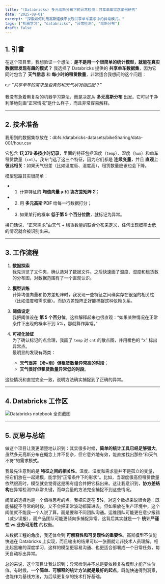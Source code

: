 ```yaml
---
title: "(Databricks) 多元高斯分布下的异常检测：共享单车需求案例研究"
date: "2025-09-01"
excerpt: "探索如何利用高斯建模来发现共享单车需求中的异常模式。"
tags: ["机器学习", "databricks", "异常检测", "高斯分布"]
draft: false
---
```


## 1. 引言

在这个项目里，我想验证一个想法：**是不是用一个很简单的统计模型，就能在真实数据里发现有趣的模式？** 我选择了 Databricks 提供的 **共享单车数据集**，因为它同时包含了 **天气信息** 和 **每小时的租赁数量**，非常适合我想问的这个问题：  

👉 *“共享单车的需求是否真的和天气状况相匹配？”*  

我没有急着用复杂的机器学习算法，而是决定从 **多元高斯分布** 出发。它可以干净利落地刻画“正常情况”是什么样子，而且非常容易解释。  

---

## 2. 技术准备

我用到的数据集存放在：dbfs:/databricks-datasets/bikeSharing/data-001/hour.csv  

它包含 **17,379 条按小时记录**，里面的特征包括温度（`temp`）、湿度（`hum`）和单车租赁数量（`cnt`）。我专门选了这三个特征，因为它们都是 **连续变量**，并且 **直观上彼此相关**：如果天气很差（比如温度低、湿度高），租赁数量应该也会下降。  

模型思路其实很简单：
- 1. 计算特征的 **均值向量 μ** 和 **协方差矩阵 Σ**；  
- 2. 用 **多元高斯 PDF** 给每一行数据打分；  
- 3. 如果某行的概率 **低于第 5 个百分位数**，就标记为异常。  

换句话说，“正常需求”由天气 + 租赁数量的联合分布来定义，任何出现概率太低的情况就会被识别出来。  

---

## 3. 工作流程

1. **数据探索**  
   我先浏览了文件夹，确认选对了数据文件。之后快速画了温度、湿度和租赁数的分布图，对数据范围有了一个直观认识。  

2. **模型训练**  
   计算均值向量和协方差矩阵时，我发现一些特征之间确实存在很强的相关性（比如湿度和需求量）。而协方差矩阵正好能捕捉这种依赖关系。  

3. **阈值设定**  
   我把阈值设在 **第 5 个百分位**。这样解释起来也很直观：“如果某种情况在正常条件下出现的概率不到 5%，那就算作异常。”  

4. **可视化验证**  
   为了确认标记的点合理，我画了 `temp` 对 `cnt` 的散点图，并用橙色的 “x” 标出异常点。  
   最明显的发现有两类：  
   - **天气很差（冷+雨）但租赁数量异常高的时段**；  
   - **天气很好但租赁数量异常低的时段**。  

这些情况和直觉完全一致，说明方法确实捕捉到了正确的异常。  

---

## 4. Databricks 工作区

<div class="screenshot-large">
  <img src="/images/projects/project2/1.png" alt="Databricks notebook 全页截图">
</div>

---

## 5. 反思与总结

做这个项目让我更清楚地认识到：其实很多时候，**简单的统计工具已经足够强大**。虽然多元高斯分布在概念上并不复杂，但它意外地有效，能直接找出那些“和天气不符”的需求模式。  

我最先注意到的是 **特征之间的相关性**。温度、湿度和需求量并不是孤立的变量，把它们放在一起建模，能学到“正常条件下的形状”。比如，当湿度很高但租赁数量依然很高时，模型就会觉得这是稀有组合并把它标出来。这让我意识到，**协方差结构**在异常检测中非常关键，而单变量的方法完全捕捉不到这些情况。  

阈值的选择也是一个值得思考的点。我把它定在 **5%**，对这个数据来说很合适：既能捕捉不寻常的时段，又不会把正常波动都算进去。但如果放在生产环境中，这个阈值就不能我一个人说了算，而是要和不同团队沟通。运维团队可能更在意少报错（减少误报），而产品团队可能更倾向多捕捉异常。这背后其实就是一个 **统计严谨性 vs 业务可用性** 的权衡。  

从数据工程的角度，我还体会到 **可解释性和可复现性的重要性**。高斯模型不仅能快速在 Databricks 上实现，而且输出的结果可以一张图就让非技术人员理解。相比起黑箱的深度学习，这样的模型更容易沟通、也更适合部署成一个日常任务，每天自动标出异常。  

总的来说，这个项目让我认识到：异常检测并不总是要依赖复杂模型才能产生价值。有时候，**一个简单、可解释的统计方法就是最好的起点**，既能快速得到洞察，也能作为基线方法，为后续更复杂的技术打好基础。
